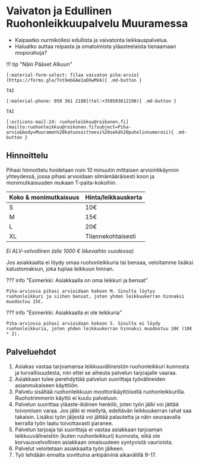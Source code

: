# Vaivaton ja Edullinen Ruohonleikkuupalvelu Muuramessa

* Kaipaatko nurmikollesi edullista ja vaivatonta leikkauspalvelua.
* Haluatko auttaa reipasta ja omatoimista yläasteelaista tienaamaan moporahoja?

!!! tip "Näin Pääset Alkuun"

    [:material-form-select: Tilaa vaivaton piha-arvio](https://forms.gle/Tnt9ebGAe1aDXwMVA){ .md-button }

    TAI

    [:material-phone: 050 361 2198](tel:+358503612198){ .md-button }

    TAI

    [:octicons-mail-24: ruohonleikkuu@roikonen.fi](mailto:ruohonleikkuu@roikonen.fi?subject=Piha-arvio&body=Muuramen%20katuosoitteesi%20sekä%20puhelinnumerosi){ .md-button }

## Hinnoittelu

Pihasi hinnoittelu hoidetaan noin 10 minuutin mittaisen arviointikäynnin yhteydessä, jossa pihasi arvioidaan silmämääräisesti koon ja monimutkaisuuden mukaan T-paita-kokoihin.

| Koko & monimutkaisuus | Hinta/leikkauskerta |
| --------------------- | ------------------- |
| S | 10€ |
| M | 15€ |
| L | 20€ |
| XL | Tilannekohtaisesti |

_Ei ALV-velvollinen (alle 1000 € liikevaihto vuodessa)_

Jos asiakkaalta ei löydy omaa ruohonleikkuria tai bensaa, veloitamme lisäksi kalustomaksun, joka tuplaa leikkuun hinnan.

??? info "Esimerkki: Asiakkaalla on oma leikkuri ja bensat"

    Piha-arviossa pihasi arvioidaan kokoon M. Sinulta löytyy ruohonleikkuri ja siihen bensat, joten yhden leikkuukerran hinnaksi muodostuu 15€.

??? info "Esimerkki: Asiakkaalla ei ole leikkuria"

    Piha-arviossa pihasi arvioidaan kokoon S. Sinulta ei löydy ruohonleikkuria, joten yhden leikkuukerran hinnaksi muodostuu 20€ (10€ * 2).

## Palveluehdot

1. Asiakas vastaa tarjoamansa leikkuuvälineistön ruohonleikkuri kunnosta ja turvallisuudesta, niin ettei se aiheuta palvelun tarjoajalle vaaraa.
1. Asiakkaan tulee perehdyttää palvelun suorittaja työvälineiden asianmukaiseen käyttöön.
1. Palvelu sisältää ruohonleikkuun moottorikäyttöisellä ruohonleikkurilla. Ruohotrimmerin käyttö ei kuulu palveluun.
1. Palvelun suorittaa yläaste-ikäinen henkilö, joten työn jälki voi jättää toivomisen varaa. Jos jälki ei miellytä, edeltävän leikkuukerran rahat saa takaisin. Lisäksi työn jäljestä voi jättää palautetta ja näin seuraavalla kerralla työn laatu toivottavasti paranee.
1. Palvelun tarjoaja tai suorittaja ei vastaa asiakkaan tarjoaman leikkuuvälineistön (kuten ruohonleikkuri) kunnosta, eikä ole korvausvelvollinen asiakkaan omaisuuteen syntyvistä vaurioista.
1. Palvelut veloitetaan asiakkaalta työn jälkeen.
1. Työ tehdään ennalta sovittuina arkipäivinä aikavälillä 9-17.
